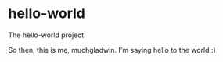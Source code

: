 # hello-world
The hello-world project

So then, this is me, muchgladwin. I'm saying hello to the world :)
